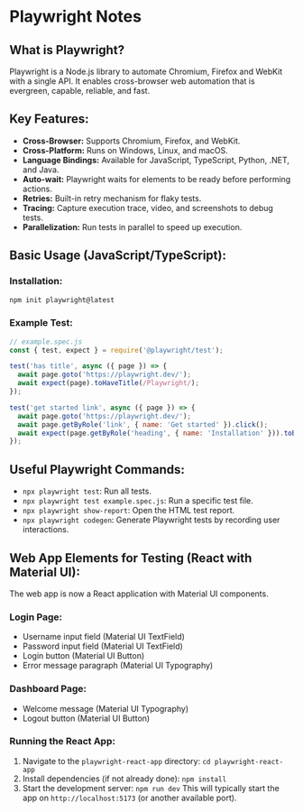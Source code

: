 # Playwright Notes

## What is Playwright?
Playwright is a Node.js library to automate Chromium, Firefox and WebKit with a single API. It enables cross-browser web automation that is evergreen, capable, reliable, and fast.

## Key Features:
- **Cross-Browser:** Supports Chromium, Firefox, and WebKit.
- **Cross-Platform:** Runs on Windows, Linux, and macOS.
- **Language Bindings:** Available for JavaScript, TypeScript, Python, .NET, and Java.
- **Auto-wait:** Playwright waits for elements to be ready before performing actions.
- **Retries:** Built-in retry mechanism for flaky tests.
- **Tracing:** Capture execution trace, video, and screenshots to debug tests.
- **Parallelization:** Run tests in parallel to speed up execution.

## Basic Usage (JavaScript/TypeScript):

### Installation:
```bash
npm init playwright@latest
```

### Example Test:
```javascript
// example.spec.js
const { test, expect } = require('@playwright/test');

test('has title', async ({ page }) => {
  await page.goto('https://playwright.dev/');
  await expect(page).toHaveTitle(/Playwright/);
});

test('get started link', async ({ page }) => {
  await page.goto('https://playwright.dev/');
  await page.getByRole('link', { name: 'Get started' }).click();
  await expect(page.getByRole('heading', { name: 'Installation' })).toBeVisible();
});
```

## Useful Playwright Commands:
- `npx playwright test`: Run all tests.
- `npx playwright test example.spec.js`: Run a specific test file.
- `npx playwright show-report`: Open the HTML test report.
- `npx playwright codegen`: Generate Playwright tests by recording user interactions.

## Web App Elements for Testing (React with Material UI):
The web app is now a React application with Material UI components.

### Login Page:
- Username input field (Material UI TextField)
- Password input field (Material UI TextField)
- Login button (Material UI Button)
- Error message paragraph (Material UI Typography)

### Dashboard Page:
- Welcome message (Material UI Typography)
- Logout button (Material UI Button)

### Running the React App:
1. Navigate to the `playwright-react-app` directory:
   `cd playwright-react-app`
2. Install dependencies (if not already done):
   `npm install`
3. Start the development server:
   `npm run dev`
   This will typically start the app on `http://localhost:5173` (or another available port).

